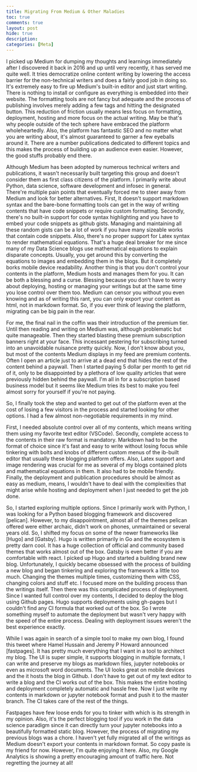 ```yaml
---
title: Migrating From Medium & Other Maladies
toc: true
comments: true
layout: post
hide: true
description:
categories: [Meta]
---
```


I picked up Medium for dumping my thoughts and learnings immediately after I discovered it back in 2016 and up until very recently, it has served me quite well. It tries democratize online content writing by lowering the access barrier for the non-technical writers and does a fairly good job in doing so. It's extremely easy to fire up Medium's built-in editor and just start writing. There is nothing to install or configure as everything is embedded into their website. The formatting tools are not fancy but adequate and the process of publishing involves merely adding a few tags and hitting the designated button. This reduction of friction usually means less focus on formatting, deployment, hosting and more focus on the actual writing. May be that's why people outside of the tech sphere have embraced the platform wholeheartedly. Also, the platform has fantastic SEO and no matter what you are writing about, it's almost guaranteed to garner a few eyeballs around it. There are a number publications dedicated to different topics and this makes the process of building up an audience even easier. However, the good stuffs probably end there.


Although Medium has been adopted by numerous technical writers and publications, it wasn't necessarily built targeting this group and doesn't consider them as first class citizens of the platform. I primarily write about Python, data science, software development and infosec in general. There're multiple pain points that eventually forced me to steer away from Medium and look for better alternatives. First, It doesn't support markdown syntax and the bare-bone formatting tools can get in the way of writing contents that have code snippets or require custom formatting. Secondly, there's no built-in support for code syntax highlighting and you have to embed your code snippets as github gists. Managing and maintaining all these random gists can be a lot of work if you have many sizeable works that contain code snippets. Also, there's no proper support for Latex syntax to render mathematical equations. That's a huge deal breaker for me since many of my Data Science blogs use mathematical equations to explain disparate concepts. Usually, you get around this by converting the equations to images and embedding them in the blogs. But it completely borks mobile device readability. Another thing is that you don't control your contents in the platform, Medium hosts and manages them for you. It can be both a blessing and a curse. Blessing because you don't have to worry about deploying, hosting or managing your writings but at the same time you lose control over them too. Medium can censor you without you even knowing and as of writing this rant, you can only export your content as html, not in markdown format. So, if you ever think of leaving the platform, migrating can be big pain in the rear.


For me, the final nail in the coffin was their introduction of the premium tier. Until then reading and writing on Medium was, although problematic but quite manageable. Then they started blasting these premium subscription banners right at your face. This incessant pestering for subscribing turned into an unavoidable nuisance pretty quickly. Now, I don't know about you, but most of the contents Medium displays in my feed are premium contents. Often I open an article just to arrive at a dead end that hides the rest of the content behind a paywall. Then I started paying 5 dollar per month to get rid of it, only to be disappointed by a plethora of low quality articles that were previously hidden behind the paywall. I'm all in for a subscription based business model but it seems like Medium tries its best to make you feel almost sorry for yourself if you're not paying.

So, I finally took the step and wanted to get out of the platform even at the cost of losing a few visitors in the process and started looking for other options. I had a few almost non-negotiable requirements in my mind.

First, I needed absolute control over all of my contents, which means writing them using my favorite text editor (VSCode). Secondly, complete access to the contents in their raw format is mandatory. Markdown had to be the format of choice since it's fast and easy to write without losing focus while tinkering with bolts and knobs of different custom menus of the ib-built editor that usually these blogging platform offers. Also, Latex support and image rendering was crucial for me as several of my blogs contained plots and mathematical equations in them. It also had to be mobile friendly. Finally, the deployment and publication procedures should be almost as easy as medium, means, I wouldn't have to deal with the complexities that might arise while hosting and deployment when I just needed to get the job done.

So, I started exploring multiple options. Since I primarily work with Python, I was looking for a Python based blogging framework and discovered [pelican]. However, to my disappointment, almost all of the themes pelican offered were either archaic, didn't work on phones, unmaintained or several years old. So, I shifted my focus on some of the newer frameworks like [Hugo] and [Gatsby]. Hugo is written primarily in Go and the ecosystem is pretty darn cool. It has a huge collection of official and community based themes that works almost out of the box. Gatsby is even better if you are comfortable with react. I picked up Hugo and started a building brand new blog. Unfortunately, I quickly became obsessed with the process of building a new blog and began tinkering and exploring the framework a little too much. Changing the themes multiple times, customizing them with CSS, changing colors and stuff etc. I focused more on the building process than the writings itself. Then there was this complicated process of deployment. Since I wanted full control over my contents, I decided to deploy the blog using Github pages. Hugo supports deployments using gh-pages but I couldn't find any CI formula that worked out of the box. So I wrote something myself to automate the deployment but wasn't very happy with the speed of the entire process. Dealing with deployment issues weren't the best experience exactly.

While I was again in search of a simple tool to make my own blog, I found this tweet where Hamel Hussain and Jeremy P Howard announced [fastpages]. It has pretty much everything that I want in a tool to architect my blog. The UI is super simple, it supports blogging in multiple formats, I can write and preserve my blogs as markdown files, jupyter notebooks or even as microsoft word documents. The UI looks great on mobile devices and the it hosts the blog in Github. I don't have to get out of my text editor to write a blog and the CI works out of the box. This makes the entire hosting and deployment completely automatic and hassle free. Now I just write my contents in markdown or jupyter notebook format and push it to the master branch. The CI takes care of the rest of the things.

Fastpages have few loose ends for you to tinker with which is its strength in my opinion. Also, it's the perfect blogging tool if you work in the data science paradigm since it can directly turn your jupyter notebooks into a beautifully formatted static blog. However, the process of migrating my previous blogs was a chore. I haven't yet fully migrated all of the writings as Medium doesn't export your contents in markdown format. So copy paste is my friend for now. However, I'm quite enjoying it here. Also, my Google Analytics is showing a pretty encouraging amount of traffic here. Not regretting the journey at all!
